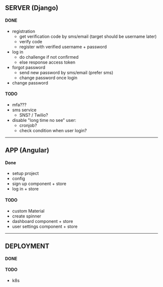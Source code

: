 ## SERVER (Django) ##

#### DONE ####
* registration 
    * get verification code by sms/email (target should be username later)
    * verify code
    * register with verified username + password
* log in
    * do challenge if not confirmed
    * else response access token
* forgot password
    * send new password by sms/email (prefer sms)
    * change password once login
* change password

#### TODO ####
- mfa???
- sms service
    - SNS? / Twilio?
- disable "long time no see" user:
    - cronjob?
    - check condition when user login?

- - - -

## APP (Angular) ##

#### Done ####
- setup project
- config
- sign up component + store
- log in + store

#### TODO ####
- custom Material
- create spinner
- dashboard component + store
- user settings component + store

- - - -

## DEPLOYMENT ##

#### DONE ####

#### TODO ####
- k8s
